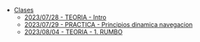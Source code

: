 * [Clases](./Clases/README.md)
  - [2023/07/28 - TEORIA - Intro](./clases/20230728/README.md)
  - [2023/07/29 - PRACTICA - Principios dinamica navegacion](./clases/20230729/README.md)
  - [2023/08/04 - TEORIA - 1. RUMBO](./clases/20230804/README.md)
